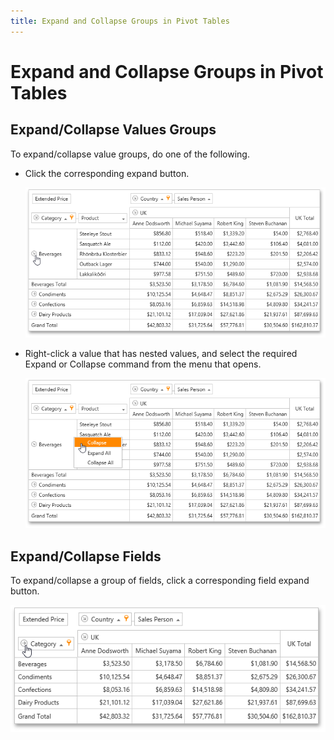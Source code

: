 ```yaml
---
title: Expand and Collapse Groups in Pivot Tables
---
```

# Expand and Collapse Groups in Pivot Tables
## Expand/Collapse Values Groups
To expand/collapse value groups, do one of the following.
* Click the corresponding expand button.
	
	![ASPxPivotGrid_ExpandFieldGroup](../../../images/img8923.png)
* Right-click a value that has nested values, and select the required Expand or Collapse command from the menu that opens.
	
	![ASPxPivotGrid_ExpandFieldGroup2](../../../images/img8924.png)

## Expand/Collapse Fields
To expand/collapse a group of fields, click a corresponding field expand button.

![ASPxPivotGrid_ExpandFields](../../../images/img8925.png)